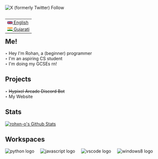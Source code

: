 ![X (formerly Twitter) Follow](https://img.shields.io/twitter/follow/rohxnz)

<p align="center">
 <!-- img alight="center" src="https://68.media.tumblr.com/7b3984f642b896fa02847e316571916f/tumblr_osuq7ktrbX1uf9tyzo1_500.gif" height="180" alt="Daniel Caesar Gif" /-->
</p>

<table align="right">
 <tr><td><a href="https://github.com/rohxn-o/rohxn-o/tree/main/README.md"><img src="./assets/gb_flag.png" alt="UK flag" width="17px"> English</a></td></tr>
 <tr><td><a href="https://github.com/rohxn-o/rohxn-o/tree/main/README-gu.md"><img src="./assets/in_flag.png" alt="ભારતીય ધ્વજ" width="17px"> Gujarati</a></td></tr>
</table>

  <h2>Me!</h2>
    <p>
     ‣ Hey I'm Rohan, a (beginner) programmer <br>
     ‣ I'm an aspiring CS student <br>
     ‣ I'm doing my GCSEs rn!
    </p>

  <h2>Projects</h2>
    <p>
    ‣ <del> Hypixel Arcade Discord Bot</del> <br>
    ‣ My Website
    </p>

  <h2>Stats</h2>
  <!-- https://github.com/anuraghazra/github-readme-stats -->
  <a href="https://github.com/anuraghazra/github-readme-stats"><img alt="rohxn-o's Github Stats" src="https://github-readme-stats.vercel.app/api?username=rohxn-o&theme=nord&hide_border=true&include_all_commits=false&count_private=false" height="192px"/></a>

<h2 align="left">Workspaces</h2>

<div align="left">
  <img src="https://skillicons.dev/icons?i=py" height="40" alt="python logo"  />
  <img width="12" />
  <img src="https://skillicons.dev/icons?i=js" height="40" alt="javascript logo"  />
  <img width="12" />
  <img src="https://skillicons.dev/icons?i=vscode" height="40" alt="vscode logo"  />
  <img width="12" />
  <img src="https://cdn.jsdelivr.net/gh/devicons/devicon/icons/windows8/windows8-original.svg" height="40" alt="windows8 logo"  />
</div>
